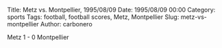 Title: Metz vs. Montpellier, 1995/08/09
Date: 1995/08/09 00:00
Category: sports
Tags: football, football scores, Metz, Montpellier
Slug: metz-vs-montpellier
Author: carbonero


Metz 1 - 0 Montpellier
